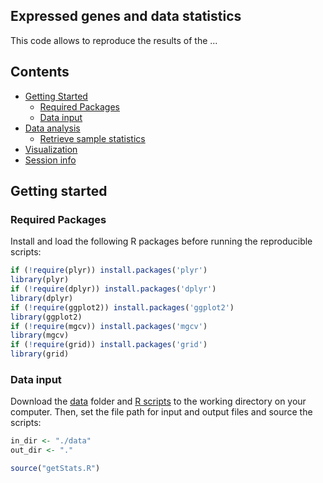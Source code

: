 
## Expressed genes and data statistics

This code allows to reproduce the results of the ... 


## Contents

* [Getting Started](#getting-started)
  * [Required Packages](#required-packages)
  * [Data input](#data-input)
* [Data analysis](#data-analysis)
  * [Retrieve sample statistics](#retrieve-sample-statistics)
* [Visualization](#visualization)
* [Session info](#session-info)


## Getting started


### Required Packages
Install and load the following R packages before running the reproducible scripts:

```R
if (!require(plyr)) install.packages('plyr')
library(plyr)
if (!require(dplyr)) install.packages('dplyr')
library(dplyr)
if (!require(ggplot2)) install.packages('ggplot2')
library(ggplot2)
if (!require(mgcv)) install.packages('mgcv')
library(mgcv)
if (!require(grid)) install.packages('grid')
library(grid)

```

  
### Data input
Download the [data](https://github.com/schustischuster/evoGEx/tree/master/cisNAT/data) folder and [R scripts](https://github.com/schustischuster/evoGEx/tree/master/cisNAT/R) to the working directory on your computer. Then, set the file path for input and output files and source the scripts: 

```R
in_dir <- "./data"
out_dir <- "."

source("getStats.R")

```
